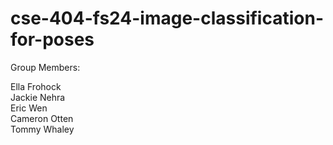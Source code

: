 # cse-404-fs24-image-classification-for-poses

Group Members:

Ella Frohock  
Jackie Nehra  
Eric Wen  
Cameron Otten  
Tommy Whaley  

